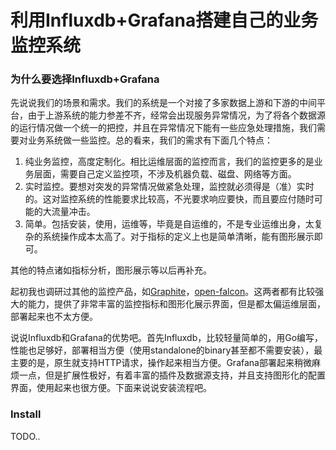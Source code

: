 # 利用Influxdb+Grafana搭建自己的业务监控系统

### 为什么要选择Influxdb+Grafana

先说说我们的场景和需求。我们的系统是一个对接了多家数据上游和下游的中间平台，由于上游系统的能力参差不齐，经常会出现服务异常情况，为了将各个数据源的运行情况做一个统一的把控，并且在异常情况下能有一些应急处理措施，我们需要对业务系统做一些监控。总的看来，我们的需求有下面几个特点：

1. 纯业务监控，高度定制化。相比运维层面的监控而言，我们的监控更多的是业务层面，需要自己定义监控项，不涉及机器负载、磁盘、网络等方面。
2. 实时监控。要想对突发的异常情况做紧急处理，监控就必须得是（准）实时的。这对监控系统的性能要求比较高，不光要求响应要快，而且要应付随时可能的大流量冲击。
3. 简单。包括安装，使用，运维等，毕竟是自运维的，不是专业运维出身，太复杂的系统操作成本太高了。对于指标的定义上也是简单清晰，能有图形展示即可。

其他的特点诸如指标分析，图形展示等以后再补充。

起初我也调研过其他的监控产品，如[Graphite](http://graphiteapp.org/)，[open-falcon](http://open-falcon.org/)。这两者都有比较强大的能力，提供了非常丰富的监控指标和图形化展示界面，但是都太偏运维层面，部署起来也不太方便。

说说Influxdb和Grafana的优势吧。首先Influxdb，比较轻量简单的，用Go编写，性能也足够好，部署相当方便（使用standalone的binary甚至都不需要安装），最主要的是，原生就支持HTTP请求，操作起来相当方便。Grafana部署起来稍微麻烦一点，但是扩展性极好，有着丰富的插件及数据源支持，并且支持图形化的配置界面，使用起来也很方便。下面来说说安装流程吧。

### Install

TODO..
